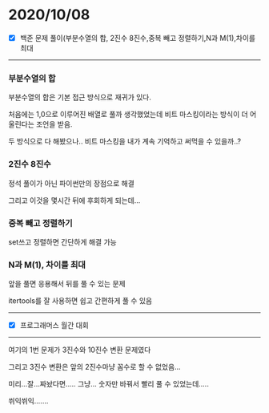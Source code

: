 # 2020/10/08

- [x]  백준 문제 풀이(부분수열의 합, 2진수 8진수,중복 빼고 정렬하기,N과 M(1),차이를 최대

---

### 부분수열의 합

부분수열의 합은 기본 접근 방식으로 재귀가 있다.

처음에는 1,0으로 이루어진 배열로 풀까 생각했었는데 비트 마스킹이라는 방식이 더 어울린다는 조언을 받음.

두 방식으로 다 해봤으나.. 비트 마스킹을 내가 계속 기억하고 써먹을 수 있을까..?

### 2진수 8진수

정석 풀이가 아닌 파이썬만의 장점으로 해결

그리고 이것을 몇시간 뒤에 후회하게 되는데...

### 중복 빼고 정렬하기

set쓰고 정렬하면 간단하게 해결 가능

### N과 M(1), 차이를 최대

앞을 풀면 응용해서 뒤를 풀 수 있는 문제

itertools를 잘 사용하면 쉽고 간편하게 풀 수 있음

---

- [x]  프로그래머스 월간 대회

---

여기의 1번 문제가 3진수와 10진수 변환 문제였다

그리고 3진수 변환은 앞의 2진수마냥 꼼수로 할 수 없었음...

미리...잘...짜놨다면..... 그냥... 숫자만 바꿔서 빨리 풀 수 있었는데.....

쒸익쒸익.......